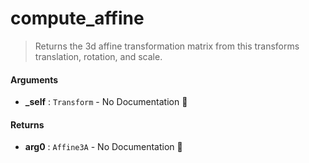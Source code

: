 # compute\_affine

>  Returns the 3d affine transformation matrix from this transforms translation,
>  rotation, and scale.

#### Arguments

- **\_self** : `Transform` \- No Documentation 🚧

#### Returns

- **arg0** : `Affine3A` \- No Documentation 🚧